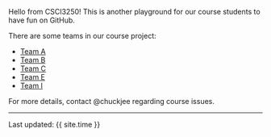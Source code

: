 Hello from CSCI3250! This is another playground for our course students to have fun on GitHub.

There are some teams in our course project:

* [Team A](https://csci3250-2019.github.io/project-team-a/ 'Team-A')
* [Team B](https://csci3250-2019.github.io/project-team-b/ 'Team-B')
* [Team C](https://csci3250-2019.github.io/project-team-c/ 'Team-C')
* [Team E](https://csci3250-2019.github.io/project-team-e/ 'Team-E')
* [Team I](https://csci3250-2019.github.io/project-team-i/ 'Team-I')

For more details, contact @chuckjee regarding course issues.

---
Last updated: {{ site.time }}
